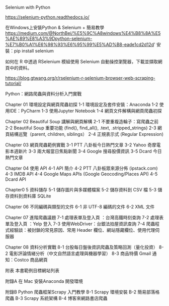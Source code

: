 Selenium with Python


https://selenium-python.readthedocs.io/

在Windows上安裝Python & Selenium + 簡易教學
https://medium.com/@NorthBei/%E5%9C%A8windows%E4%B8%8A%E5%AE%89%E8%A3%9Dpython-selenium-%E7%B0%A1%E6%98%93%E6%95%99%E5%AD%B8-eade1cd2d12d'
安裝：pip install selenium


如何在 R 中透過 RSelenium 模組使用 Selenium 自動操控瀏覽器，下載並擷取網頁中的資料。

https://blog.gtwang.org/r/rselenium-r-selenium-browser-web-scraping-tutorial/

Python：網路爬蟲與資料分析入門實戰

Chapter 01 環境設定與網頁爬蟲初探
1-1 環境設定及套件安裝：Anaconda
1-2 使用IDE：PyCharm
1-3 使用Jupyter Notebook
1-4 網頁文件解構與網頁爬蟲初探

Chapter 02 Beautiful Soup 講解與網頁解構
2-1 不要重複造輪子：寫爬蟲之前
2-2 Beautiful Soup 重要功能 (find(), find_all(), .text, .stripped_strings)
2-3 網頁結構巡覽（parent, children, siblings）
2-4 正規表示式 (Regular Expression)

Chapter 03 網頁爬蟲範例實戰
3-1 PTT 八卦板今日熱門文章
3-2 Yahoo 奇摩電影本週新片
3-3 兩大報當日焦點新聞
3-4 Google 搜尋股價資訊
3-5 Dcard 今日熱門文章

Chapter 04 使用 API
4-1 API 簡介
4-2 PTT 八卦板眾來源分佈 (ipstack.com)
4-3 IMDB API
4-4 Google Maps APIs (Google Geocoding/Places API)
4-5 Dcard API

Chapter0 5 資料儲存
5-1 儲存圖片與多媒體檔案
5-2 儲存資料到 CSV 檔
5-3 儲存資料到資料庫 SQLite

Chapter 06 不同編碼與類型的文件
6-1 非 UTF-8 編碼的文件
6-2 XML 文件

Chapter 07 進階爬蟲議題
7-1 處理表單及登入頁 ：台灣高鐵時刻查詢
7-2 處理表單及登入頁 ：Yelp 登入
7-3 使用WebDriver：台銀法拍屋資訊查詢
7-4 爬蟲程式經驗談：被封鎖的常見原因、常用 Header 欄位、網站隱藏欄位、使用代理伺服器

Chapter 08 資料分析實戰
8-1 台股每日盤後資訊爬蟲及策略回測（量化投資）
8-2 電影評論情緒分析（中文自然語言處理與機器學習）
8-3 商品特價 Gmail 通知：Costco 商品網頁

附表 本書範例目標網站列表

附錄A 在 Mac 安裝Anaconda 開發環境

附錄B Python 爬蟲框架Scrapy 入門教學
B-1 Scrapy 環境安裝
B-2 簡易部落格爬蟲
B-3 Scrapy 系統架構
B-4 博客來網路書店爬蟲
